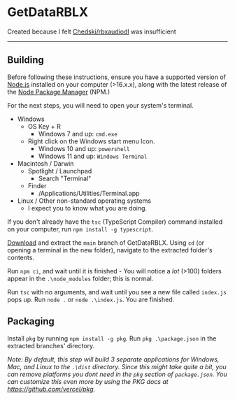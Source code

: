 # GetDataRBLX
Created because I felt [Chedski/rbxaudiodl](https://github.com/Chedski/rbxaudiodl) was insufficient

-----
Building
--
Before following these instructions, ensure you have a supported version of [Node.js](https://nodejs.org/en/) installed on your computer (>16.x.x), along with the latest release of the [Node Package Manager](https://docs.npmjs.com/downloading-and-installing-node-js-and-npm) (NPM.)

For the next steps, you will need to open your system's terminal.

* Windows
    * OS Key + R
      * Windows 7 and up: `cmd.exe`
  * Right click on the Windows start menu Icon.
    * Windows 10 and up: `powershell` 
    * Windows 11 and up: `Windows Terminal`
* Macintosh / Darwin
  * Spotlight / Launchpad
    * Search "Terminal"
  * Finder
    * /Applications/Utilities/Terminal.app
* Linux / Other non-standard operating systems
  * I expect you to know what you are doing.

If you don't already have the `tsc` (TypeScript Compiler) command installed on your computer, run `npm install -g typescript`.

[Download](https://github.com/ATPStorages/GetDataRBLX/archive/refs/heads/master.zip) and extract the `main` branch of GetDataRBLX.
Using `cd` (or opening a terminal in the new folder), navigate to the extracted folder's contents.

Run `npm ci`, and wait until it is finished - You will notice a *lot* (>100) folders appear in the `.\node_modules` folder; this is normal.

Run `tsc` with no arguments, and wait until you see a new file called `index.js` pops up.
Run `node .` or `node .\index.js`. You are finished. 

Packaging
--
Install `pkg` by running `npm install -g pkg`.
Run `pkg .\package.json` in the extracted branches' directory.

*Note: By default, this step will build 3 separate applications for Windows, Mac, and Linux to the `.\dist` directory. Since this might take quite a bit, you can remove platforms you dont need in the `pkg` section of `package.json`. You can customize this even more by using the PKG docs at https://github.com/vercel/pkg.*
